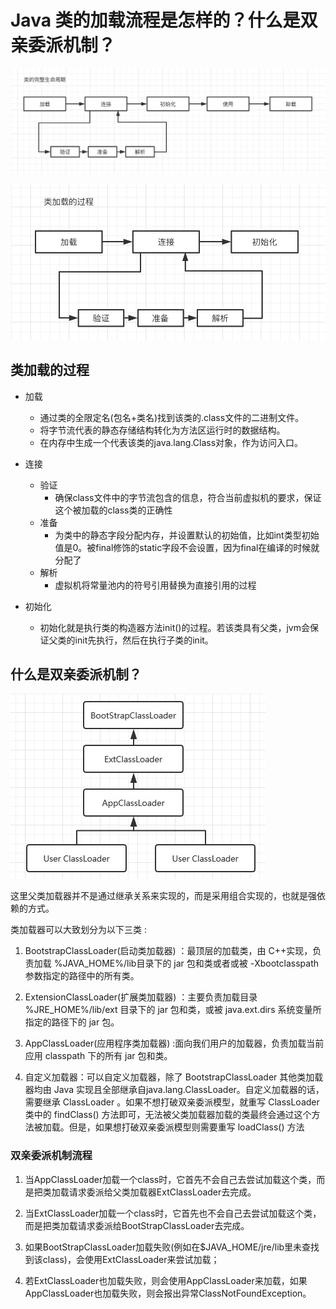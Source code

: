 # Java 类的加载流程是怎样的？什么是双亲委派机制？

![-w782](https://github.com/binbinshan/Java-Basic-Fly/blob/master/2021-04-23/16191768660194.jpg)


![-w492](https://github.com/binbinshan/Java-Basic-Fly/blob/master/2021-04-23/16191768741085.jpg)

## 类加载的过程
* 加载
    * 通过类的全限定名(包名+类名)找到该类的.class文件的二进制文件。
    * 将字节流代表的静态存储结构转化为方法区运行时的数据结构。
    * 在内存中生成一个代表该类的java.lang.Class对象，作为访问入口。

* 连接
    * 验证
        * 确保class文件中的字节流包含的信息，符合当前虚拟机的要求，保证这个被加载的class类的正确性
    * 准备
        * 为类中的静态字段分配内存，并设置默认的初始值，比如int类型初始值是0。被final修饰的static字段不会设置，因为final在编译的时候就分配了
    * 解析
        * 虚拟机将常量池内的符号引用替换为直接引用的过程

* 初始化
    * 初始化就是执行类的构造器方法init()的过程。若该类具有父类，jvm会保证父类的init先执行，然后在执行子类的init。


## 什么是双亲委派机制？
![](https://github.com/binbinshan/Java-Basic-Fly/blob/master/2021-04-23/16125078893324.jpg)

这里父类加载器并不是通过继承关系来实现的，而是采用组合实现的，也就是强依赖的方式。

类加载器可以大致划分为以下三类 :
1. BootstrapClassLoader(启动类加载器) ：最顶层的加载类，由 C++实现，负责加载 %JAVA_HOME%/lib目录下的 jar 包和类或者或被 -Xbootclasspath参数指定的路径中的所有类。
2. ExtensionClassLoader(扩展类加载器) ：主要负责加载目录 %JRE_HOME%/lib/ext 目录下的 jar 包和类，或被 java.ext.dirs 系统变量所指定的路径下的 jar 包。

3. AppClassLoader(应用程序类加载器) :面向我们用户的加载器，负责加载当前应用 classpath 下的所有 jar 包和类。

4. 自定义加载器：可以自定义加载器，除了 BootstrapClassLoader 其他类加载器均由 Java 实现且全部继承自java.lang.ClassLoader。自定义加载器的话，需要继承 ClassLoader 。如果不想打破双亲委派模型，就重写 ClassLoader 类中的 findClass() 方法即可，无法被父类加载器加载的类最终会通过这个方法被加载。但是，如果想打破双亲委派模型则需要重写 loadClass() 方法

### 双亲委派机制流程
1. 当AppClassLoader加载一个class时，它首先不会自己去尝试加载这个类，而是把类加载请求委派给父类加载器ExtClassLoader去完成。

2. 当ExtClassLoader加载一个class时，它首先也不会自己去尝试加载这个类，而是把类加载请求委派给BootStrapClassLoader去完成。

4. 如果BootStrapClassLoader加载失败(例如在$JAVA_HOME/jre/lib里未查找到该class)，会使用ExtClassLoader来尝试加载；

5. 若ExtClassLoader也加载失败，则会使用AppClassLoader来加载，如果AppClassLoader也加载失败，则会报出异常ClassNotFoundException。

